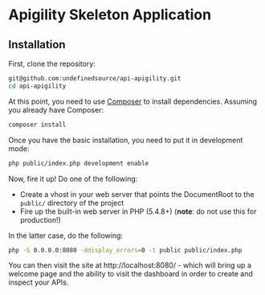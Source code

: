 Apigility Skeleton Application
==============================

Installation
------------

First, clone the repository:

```bash
git@github.com:undefinedsource/api-apigility.git
cd api-apigility
```

At this point, you need to use [Composer](https://getcomposer.org/) to install
dependencies. Assuming you already have Composer:

```bash
composer install
```

Once you have the basic installation, you need to put it in development mode:

```bash
php public/index.php development enable
```

Now, fire it up! Do one of the following:

- Create a vhost in your web server that points the DocumentRoot to the
  `public/` directory of the project
- Fire up the built-in web server in PHP (5.4.8+) (**note**: do not use this for
  production!)

In the latter case, do the following:

```bash
php -S 0.0.0.0:8080 -ddisplay_errors=0 -t public public/index.php
```

You can then visit the site at http://localhost:8080/ - which will bring up a
welcome page and the ability to visit the dashboard in order to create and
inspect your APIs.